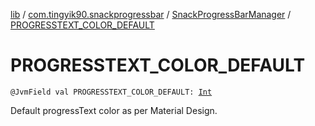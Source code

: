 [lib](../../index.md) / [com.tingyik90.snackprogressbar](../index.md) / [SnackProgressBarManager](index.md) / [PROGRESSTEXT_COLOR_DEFAULT](.)

# PROGRESSTEXT_COLOR_DEFAULT

`@JvmField val PROGRESSTEXT_COLOR_DEFAULT: `[`Int`](https://kotlinlang.org/api/latest/jvm/stdlib/kotlin/-int/index.html)

Default progressText color as per Material Design.

